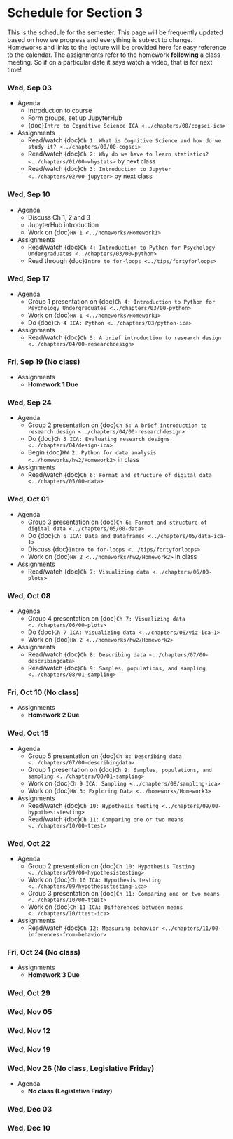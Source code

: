 # Schedule for Section 3

This is the schedule for the semester. This page will be frequently updated
based on how we progress and everything is subject to change. Homeworks and
links to the lecture will be provided here for easy reference to the calendar.
The assignments refer to the homework **following** a class meeting. So if on
a particular date it says watch a video, that is for next time! 

### Wed, Sep 03
- Agenda
  - Introduction to course
  - Form groups, set up JupyterHub
  - {doc}`Intro to Cognitive Science ICA <../chapters/00/cogsci-ica>`
- Assignments
  - Read/watch {doc}`Ch 1: What is Cognitive Science and how do we study it? <../chapters/00/00-cogsci>`
  - Read/watch {doc}`Ch 2: Why do we have to learn statistics? <../chapters/01/00-whystats>` by next class
  - Read/watch {doc}`Ch 3: Introduction to Jupyter <../chapters/02/00-jupyter>` by next class

### Wed, Sep 10
- Agenda
  - Discuss Ch 1, 2 and 3
  - JupyterHub introduction
  - Work on {doc}`HW 1 <../homeworks/Homework1>`
- Assignments
  - Read/watch {doc}`Ch 4: Introduction to Python for Psychology Undergraduates <../chapters/03/00-python>`
  - Read through {doc}`Intro to for-loops <../tips/fortyforloops>`

### Wed, Sep 17
- Agenda
  - Group 1 presentation on {doc}`Ch 4: Introduction to Python for Psychology Undergraduates <../chapters/03/00-python>`
  - Work on {doc}`HW 1 <../homeworks/Homework1>`
  - Do {doc}`Ch 4 ICA: Python <../chapters/03/python-ica>`
- Assignments
  - Read/watch {doc}`Ch 5: A brief introduction to research design <../chapters/04/00-researchdesign>`

### Fri, Sep 19 (No class)
- Assignments
  - **Homework 1 Due**

### Wed, Sep 24
- Agenda
  - Group 2 presentation on {doc}`Ch 5: A brief introduction to research design <../chapters/04/00-researchdesign>`
  - Do {doc}`Ch 5 ICA: Evaluating research designs <../chapters/04/design-ica>`
  - Begin {doc}`HW 2: Python for data analysis <../homeworks/hw2/Homework2>` in class
- Assignments
  - Read/watch {doc}`Ch 6: Format and structure of digital data <../chapters/05/00-data>`

### Wed, Oct 01
- Agenda
  - Group 3 presentation on {doc}`Ch 6: Format and structure of digital data <../chapters/05/00-data>`
  - Do {doc}`Ch 6 ICA: Data and Dataframes <../chapters/05/data-ica-1>`
  - Discuss {doc}`Intro to for-loops <../tips/fortyforloops>`
  - Work on {doc}`HW 2 <../homeworks/hw2/Homework2>` in class
- Assignments
  - Read/watch {doc}`Ch 7: Visualizing data <../chapters/06/00-plots>`

### Wed, Oct 08
- Agenda
  - Group 4 presentation on {doc}`Ch 7: Visualizing data <../chapters/06/00-plots>`
  - Do {doc}`Ch 7 ICA: Visualizing data <../chapters/06/viz-ica-1>`
  - Work on {doc}`HW 2 <../homeworks/hw2/Homework2>`
- Assignments
  - Read/watch {doc}`Ch 8: Describing data <../chapters/07/00-describingdata>`
  - Read/watch {doc}`Ch 9: Samples, populations, and sampling <../chapters/08/01-sampling>`

### Fri, Oct 10 (No class)
- Assignments
  - **Homework 2 Due**

### Wed, Oct 15
- Agenda
  - Group 5 presentation on {doc}`Ch 8: Describing data <../chapters/07/00-describingdata>`
  - Group 1 presentation on {doc}`Ch 9: Samples, populations, and sampling <../chapters/08/01-sampling>`
  - Work on {doc}`Ch 9 ICA: Sampling <../chapters/08/sampling-ica>`
  - Work on {doc}`HW 3: Exploring Data <../homeworks/Homework3>`
- Assignments
  - Read/watch {doc}`Ch 10: Hypothesis testing <../chapters/09/00-hypothesistesting>`
  - Read/watch {doc}`Ch 11: Comparing one or two means <../chapters/10/00-ttest>`

### Wed, Oct 22
- Agenda
  - Group 2 presentation on {doc}`Ch 10: Hypothesis Testing <../chapters/09/00-hypothesistesting>`
  - Work on {doc}`Ch 10 ICA: Hypothesis testing <../chapters/09/hypothesistesting-ica>`
  - Group 3 presentation on {doc}`Ch 11: Comparing one or two means <../chapters/10/00-ttest>`
  - Work on {doc}`Ch 11 ICA: Differences between means <../chapters/10/ttest-ica>`
- Assignments
  - Read/watch {doc}`Ch 12: Measuring behavior <../chapters/11/00-inferences-from-behavior>`

### Fri, Oct 24 (No class)
- Assignments
  - **Homework 3 Due**

### Wed, Oct 29
<!-- - Agenda
  - Group presentation on {doc}`Chapter 12: Measuring behavior <../chapters/11/00-inferences-from-behavior>`
  - Signal Detection Theory lab ({doc}`part 1 <../labs/LabSDT-Pt1>`, {doc}`part 2 <../labs/LabSDT-Pt2>`)
- Assignments
  - Read/watch {doc}`Chapter 13: Research Ethics <../chapters/21/00-ethics-irb>`
  - Read/watch {doc}`Chapter 14: Replication Crisis in Psychology <../chapters/20/replication-crisis-in-psychology>` -->

### Wed, Nov 05
<!-- - Agenda
  - Group presentation on {doc}`Chapter 13: Research Ethics <../chapters/21/00-ethics-irb>`
  - Group presentation on {doc}`Chapter 14: Replication Crisis in Psychology <../chapters/20/replication-crisis-in-psychology>`
  - Signal Detection Theory lab ({doc}`part 1 <../labs/LabSDT-Pt1>`, {doc}`part 2 <../labs/LabSDT-Pt2>`)
- Assignments
  - Read/watch {doc}`Chapter 15: Linear Regression <../chapters/13/00-linearregression>` -->

### Wed, Nov 12
<!-- - Agenda
  - Group presentation on {doc}`Chapter 15: Linear Regression <../chapters/13/00-linearregression>`
  - Signal Detection Theory lab ({doc}`part 1 <../labs/LabSDT-Pt1>`, {doc}`part 2 <../labs/LabSDT-Pt2>`)
- Assignments
  - Read {doc}`Chapter 17: Linear Mixed Effect Models <../chapters/15/00-mixed-effect>` -->

### Wed, Nov 19
<!-- - Agenda
  - Group presentation on {doc}`Chapter 17: Linear Mixed Effect Models <../chapters/15/00-mixed-effect>`
  - Signal Detection Theory lab ({doc}`part 1 <../labs/LabSDT-Pt1>`, {doc}`part 2 <../labs/LabSDT-Pt2>`)
  - Linear Regression lab ({doc}`part 1 <../labs/LabReg-IntroToRegression>`, {doc}`part 2 <../labs/LabReg-AdvancedRegression>`, {doc}`part 3 <../labs/LabReg-MentalRotation>`)
- Assignments
  - Read {doc}`Chapter 18: Mental Imagery, Mental Simulation, and Mental Rotation <../chapters/16/00-mentalsimulation>` -->

<!-- ### Fri, Nov 21 (No class)
- Assignments
  - **Signal Detection Theory lab due** -->

### Wed, Nov 26 (No class, Legislative Friday)
- Agenda
  - **No class (Legislative Friday)**

### Wed, Dec 03
<!-- - Agenda
  - Group presentation on {doc}`Chapter 18: Mental Imagery, Mental Simulation, and Mental Rotation <../chapters/16/00-mentalsimulation>`
  - Linear Regression lab ({doc}`part 1 <../labs/LabReg-IntroToRegression>`, {doc}`part 2 <../labs/LabReg-AdvancedRegression>`, {doc}`part 3 <../labs/LabReg-MentalRotation>`)
  - **EXTRA CREDIT:** Functional Magnetic Resonance Imaging lab ({doc}`part 1 <../labs/LabReg-MRI-Pt1>`, {doc}`part 2 <../labs/LabReg-MRI-Pt2>`)
- Assignments
  - Read/watch {doc}`Chapter 21: What's Next? <../chapters/24/00-what-next>`
  - **OPTIONAL**: Read {doc}`Chapter 19: Functional Magnetic Resonance Imaging <../chapters/17/00-mri>` -->

### Wed, Dec 10
<!-- - Agenda
  - Final Discussion
  - Linear Regression lab ({doc}`part 1 <../labs/LabReg-IntroToRegression>`, {doc}`part 2 <../labs/LabReg-AdvancedRegression>`, {doc}`part 3 <../labs/LabReg-MentalRotation>`)
  - **EXTRA CREDIT:** Group presentation on {doc}`Chapter 19: Functional Magnetic Resonance Imaging <../chapters/17/00-mri>`
  - **EXTRA CREDIT:** Functional Magnetic Resonance Imaging lab ({doc}`part 1 <../labs/LabReg-MRI-Pt1>`, {doc}`part 2 <../labs/LabReg-MRI-Pt2>`) -->

<!-- ### Fri, Dec 12 (No class)
- Assignments
  - **Linear regression lab due** -->
